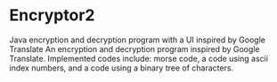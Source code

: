 # Encryptor2
Java encryption and decryption program with a UI inspired by Google Translate
An encryption and decryption program inspired by Google Translate. Implemented codes include: morse code, a code using ascii index numbers, and a code using a binary tree of characters. 
